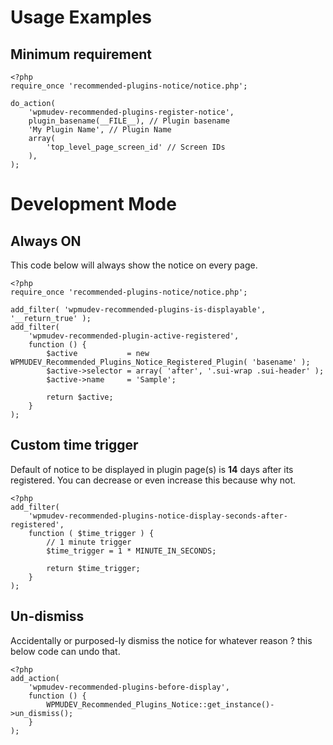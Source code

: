 # Usage Examples
## Minimum requirement
```
<?php
require_once 'recommended-plugins-notice/notice.php';

do_action(
    'wpmudev-recommended-plugins-register-notice',
    plugin_basename(__FILE__), // Plugin basename
    'My Plugin Name', // Plugin Name
    array(
        'top_level_page_screen_id' // Screen IDs
    ),
);
```

# Development Mode
## Always ON
This code below will always show the notice on every page.
```
<?php
require_once 'recommended-plugins-notice/notice.php';

add_filter( 'wpmudev-recommended-plugins-is-displayable', '__return_true' );
add_filter(
	'wpmudev-recommended-plugin-active-registered',
	function () {
		$active           = new WPMUDEV_Recommended_Plugins_Notice_Registered_Plugin( 'basename' );
		$active->selector = array( 'after', '.sui-wrap .sui-header' );
		$active->name     = 'Sample';

		return $active;
	}
);
```
## Custom time trigger
Default of notice to be displayed in plugin page(s) is **14** days after its registered.
You can decrease or even increase this because why not.
```
<?php
add_filter(
	'wpmudev-recommended-plugins-notice-display-seconds-after-registered',
	function ( $time_trigger ) {
		// 1 minute trigger
		$time_trigger = 1 * MINUTE_IN_SECONDS;

		return $time_trigger;
	}
);
```
## Un-dismiss
Accidentally or purposed-ly dismiss the notice for whatever reason ? this below code can undo that.
```
<?php
add_action(
 	'wpmudev-recommended-plugins-before-display',
 	function () {
 		WPMUDEV_Recommended_Plugins_Notice::get_instance()->un_dismiss();
 	}
);
```
